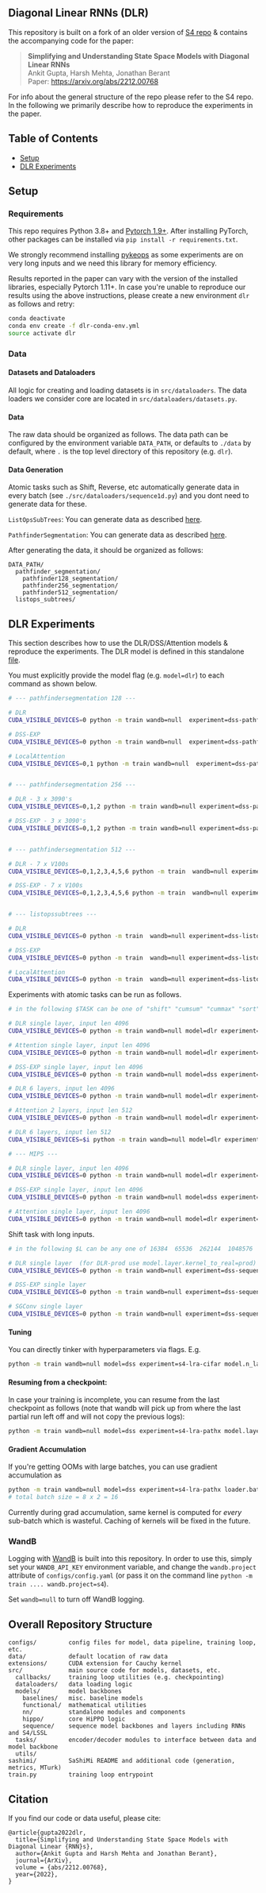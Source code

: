 ## Diagonal Linear RNNs (DLR)

This repository is built on a fork of an older version of [S4 repo](https://github.com/HazyResearch/state-spaces) & contains the accompanying code for the paper:

> **Simplifying and Understanding State Space Models with Diagonal Linear RNNs**\
> Ankit Gupta, Harsh Mehta, Jonathan Berant\
> Paper: https://arxiv.org/abs/2212.00768

For info about the general structure of the repo please refer to the S4 repo. In the following we primarily describe how to reproduce the experiments in the paper.

## Table of Contents
- [Setup](#setup)
- [DLR Experiments](#dlr-experiments)

## Setup <a name="setup"></a>

### Requirements
This repo requires Python 3.8+ and [Pytorch 1.9+](https://pytorch.org/get-started/locally/).
After installing PyTorch, other packages can be installed via `pip install -r requirements.txt`.

We strongly recommend installing [pykeops](https://www.kernel-operations.io/keops/index.html) as some experiments are on very long inputs and we need this library for memory efficiency.

Results reported in the paper can vary with the version of the installed libraries, especially Pytorch 1.11+. In case you're unable to reproduce our results using the above instructions, please create a new environment `dlr` as follows and retry:
```bash
conda deactivate
conda env create -f dlr-conda-env.yml
source activate dlr
```

### Data

#### Datasets and Dataloaders
All logic for creating and loading datasets is in `src/dataloaders`.
The data loaders we consider core are located in `src/dataloaders/datasets.py`.


#### Data
The raw data should be organized as follows.
The data path can be configured by the environment variable `DATA_PATH`, or defaults to `./data` by default, where `.` is the top level directory of this repository (e.g. `dlr`).

#### Data Generation

Atomic tasks such as Shift, Reverse, etc automatically generate data in every batch (see `./src/dataloaders/sequence1d.py`) and you dont need to generate data for these.

`ListOpsSubTrees`: You can generate data as described [here](./src/dataloaders/prepare/listops).  

`PathfinderSegmentation`: You can generate data as described [here](./src/dataloaders/prepare/pathfinder).

After generating the data, it should be organized as follows:
```
DATA_PATH/
  pathfinder_segmentation/
    pathfinder128_segmentation/
    pathfinder256_segmentation/
    pathfinder512_segmentation/
  listops_subtrees/
```

## DLR Experiments <a name="dlr-experiments"></a>

This section describes how to use the DLR/DSS/Attention models & reproduce the experiments. The DLR model is defined in this standalone [file](./src/models/sequence/ss/standalone/dss.py).

You must explicitly provide the model flag (e.g. `model=dlr`) to each command as shown below.

```bash
# --- pathfindersegmentation 128 ---

# DLR
CUDA_VISIBLE_DEVICES=0 python -m train wandb=null  experiment=dss-pathfinder-segmentation model.n_layers=5 model=dlr model.layer.version='' model.layer.dt_min=0.0001 model.layer.dt_max=0.1 model.layer.lr.Lambda=0.0001 model.layer.lr.W=0.0001 model.layer.d_state=1024 optimizer.lr=0.0001 loader.batch_size=16 model.layer.max_kernel_length=8192

# DSS-EXP
CUDA_VISIBLE_DEVICES=0 python -m train wandb=null  experiment=dss-pathfinder-segmentation model.n_layers=5 model=dss model.layer.Lambda_init='lin' model.layer.dt_min=0.0001 model.layer.dt_max=0.01 model.layer.d_state=1024 optimizer.lr=0.001 model.layer.lr.Lambda=0.001 model.layer.lr.W=0.001 model.layer.lr.log_dt=0.001  loader.batch_size=16 model.layer.max_kernel_length=8192

# LocalAttention
CUDA_VISIBLE_DEVICES=0,1 python -m train wandb=null  experiment=dss-pathfinder-segmentation model.n_layers=5 model=dlr model.layer.kernel_type=attn optimizer.lr=0.001 model.layer.chunk_size=1024 loader.batch_size=8 trainer.gpus=2 trainer.find_unused_parameters=false 


# --- pathfindersegmentation 256 ---

# DLR - 3 x 3090's
CUDA_VISIBLE_DEVICES=0,1,2 python -m train wandb=null experiment=dss-pathfinder-segmentation-256 model.n_layers=6 model=dlr model.layer.version='' model.layer.dt_min=0.0001 model.layer.dt_max=0.1 model.layer.lr.Lambda=0.00005 model.layer.lr.W=0.00005 model.layer.d_state=1024 optimizer.lr=0.00005 loader.batch_size=6 model.layer.max_kernel_length=32768 trainer.gpus=3 trainer.find_unused_parameters=false trainer.save_val_outputs=false 

# DSS-EXP - 3 x 3090's
CUDA_VISIBLE_DEVICES=0,1,2 python -m train wandb=null experiment=dss-pathfinder-segmentation-256 model.n_layers=6 model=dss model.layer.Lambda_init='lin' model.layer.dt_min=0.0001 model.layer.dt_max=0.01 model.layer.d_state=1024 optimizer.lr=0.0005 model.layer.lr.Lambda=0.0005 model.layer.lr.W=0.0005 model.layer.lr.log_dt=0.0005  loader.batch_size=6 model.layer.max_kernel_length=32768 trainer.gpus=3 trainer.find_unused_parameters=false trainer.save_val_outputs=false 


# --- pathfindersegmentation 512 ---

# DLR - 7 x V100s
CUDA_VISIBLE_DEVICES=0,1,2,3,4,5,6 python -m train  wandb=null experiment=dss-pathfinder-segmentation-512 model.n_layers=12 model=dlr model.layer.version='' model.layer.dt_min=0.0001 model.layer.dt_max=0.1 model.layer.lr.Lambda=0.00001 model.layer.lr.W=0.00001 model.layer.d_state=2048 optimizer.lr=0.00001 loader.batch_size=2 model.layer.max_kernel_length=32768 trainer.gpus=7 trainer.find_unused_parameters=false trainer.save_val_outputs=false model.d_model=64

# DSS-EXP - 7 x V100s
CUDA_VISIBLE_DEVICES=0,1,2,3,4,5,6 python -m train  wandb=null experiment=dss-pathfinder-segmentation-512 model.n_layers=12 model=dss model.layer.Lambda_init='lin' model.layer.dt_min=0.0001 model.layer.dt_max=0.01 model.layer.lr.Lambda=0.0001 model.layer.lr.W=0.0005 model.layer.d_state=2048 optimizer.lr=0.0005 model.layer.lr.log_dt=0.0005 loader.batch_size=2 model.layer.max_kernel_length=32768 trainer.gpus=7 trainer.find_unused_parameters=false trainer.save_val_outputs=false model.d_model=64


# --- listopssubtrees ---

# DLR
CUDA_VISIBLE_DEVICES=0 python -m train  wandb=null experiment=dss-listops-subtrees model=dlr model.layer.version='' model.layer.dt_min=0.0001 model.layer.dt_max=0.1 model.layer.lr.Lambda=0.0008 model.layer.lr.W=0.0008  model.layer.d_state=1024 optimizer.lr=0.0008 loader.batch_size=32 dataset.l_min=7000  dataset.l_max=8192 trainer.save_val_outputs=false

# DSS-EXP
CUDA_VISIBLE_DEVICES=0 python -m train  wandb=null experiment=dss-listops-subtrees model=dss model.layer.Lambda_init='lin' model.layer.dt_min=0.0001 model.layer.dt_max=0.01 model.layer.d_state=1024 optimizer.lr=0.001 model.layer.lr.Lambda=0.001 model.layer.lr.W=0.001 model.layer.lr.log_dt=0.001 loader.batch_size=32 dataset.l_min=7000  dataset.l_max=8192 trainer.save_val_outputs=false

# LocalAttention
CUDA_VISIBLE_DEVICES=0 python -m train  wandb=null experiment=dss-listops-subtrees model=dlr model.layer.kernel_type=attn loader.batch_size=32 dataset.l_min=7000  dataset.l_max=8192 trainer.save_val_outputs=false optimizer.lr=0.001 model.layer.chunk_size=1024
```

Experiments with atomic tasks can be run as follows.

```bash
# in the following $TASK can be one of "shift" "cumsum" "cummax" "sort" "reverse" "masked_select_fixed" "masked_select" "solve_fixed" "solve" "context_shift"

# DLR single layer, input len 4096
CUDA_VISIBLE_DEVICES=0 python -m train wandb=null model=dlr experiment=dss-sequence1d dataset.task=$TASK model.layer.version=''  model.layer.dt_min=0.00001 model.layer.d_state=4096  model.layer.dt_max=0.00001 model.layer.kernel_to_real=real dataset.L=4096 dataset.samples_per_epoch=16000 loader.batch_size=16 optimizer.lr=0.0001 model.layer.lr.Lambda=0.0001 model.layer.lr.W=0.0001 model.n_layers=1

# Attention single layer, input len 4096
CUDA_VISIBLE_DEVICES=0 python -m train wandb=null model=dlr experiment=dss-sequence1d dataset.task=$TASK model.layer.kernel_type=attn dataset.L=4096 dataset.samples_per_epoch=16000 loader.batch_size=16 optimizer.lr=0.001 model.layer.attn_ff=0

# DSS-EXP single layer, input len 4096
CUDA_VISIBLE_DEVICES=0 python -m train wandb=null model=dss experiment=dss-sequence1d dataset.task=$TASK model.layer.Lambda_init='lin' model.layer.dt_min=0.0001 model.layer.d_state=4096  model.layer.dt_max=0.01 model.layer.kernel_to_real=real dataset.L=4096 dataset.samples_per_epoch=16000 loader.batch_size=16 optimizer.lr=0.001 model.layer.lr.Lambda=0.001 model.layer.lr.W=0.001 model.layer.lr.log_dt=0.001 model.n_layers=1

# DLR 6 layers, input len 4096
CUDA_VISIBLE_DEVICES=0 python -m train wandb=null model=dlr experiment=dss-sequence1d dataset.task=$TASK model.layer.version=''  model.layer.dt_min=0.00001 model.layer.d_state=4096  model.layer.dt_max=0.00001 model.layer.kernel_to_real=real dataset.L=4096 dataset.samples_per_epoch=16000 loader.batch_size=16 optimizer.lr=0.0001 model.layer.lr.Lambda=0.0001 model.layer.lr.W=0.0001 model.n_layers=6

# Attention 2 layers, input len 512
CUDA_VISIBLE_DEVICES=0 python -m train wandb=null model=dlr experiment=dss-sequence1d dataset.task=$TASK model.layer.kernel_type=attn dataset.L=512 dataset.samples_per_epoch=16000 loader.batch_size=64 optimizer.lr=0.001 model.n_layers=2 model.layer.attn_ff=0

# DLR 6 layers, input len 512
CUDA_VISIBLE_DEVICES=$i python -m train wandb=null model=dlr experiment=dss-sequence1d dataset.task=$TASK model=dlr model.layer.version=''  model.layer.dt_min=0.00001 model.layer.d_state=4096  model.layer.dt_max=0.00001 model.layer.kernel_to_real=real dataset.L=512 dataset.samples_per_epoch=16000 loader.batch_size=64 optimizer.lr=0.00005 model.layer.lr.Lambda=0.00005 model.layer.lr.W=0.00005 model.n_layers=6
```

```bash 
# --- MIPS ---

# DLR single layer, input len 4096
CUDA_VISIBLE_DEVICES=0 python -m train wandb=null model=dlr experiment=dss-sequence1d dataset.task=mips model=dlr model.layer.version=''  model.layer.dt_min=0.00001 model.layer.d_state=4096  model.layer.dt_max=0.00001 model.layer.kernel_to_real=real dataset.L=4096 dataset.samples_per_epoch=64000 loader.batch_size=4 optimizer.lr=0.0001 model.layer.lr.Lambda=0.0001 model.layer.lr.W=0.0001 model.n_layers=1 loader.num_workers=0

# DSS-EXP single layer, input len 4096
CUDA_VISIBLE_DEVICES=0 python -m train wandb=null model=dss experiment=dss-sequence1d dataset.task=mips model.layer.Lambda_init='lin' model.layer.dt_min=0.0001 model.layer.d_state=4096  model.layer.dt_max=0.01 model.layer.kernel_to_real=real dataset.L=4096 dataset.samples_per_epoch=64000 loader.batch_size=4 optimizer.lr=0.001 model.layer.lr.Lambda=0.001 model.layer.lr.W=0.001 model.layer.lr.log_dt=0.001 model.n_layers=1 loader.num_workers=0 

# Attention single layer, input len 4096
CUDA_VISIBLE_DEVICES=0 python -m train wandb=null model=dlr experiment=dss-sequence1d dataset.task=mips model.layer.kernel_type=attn dataset.L=4096 dataset.samples_per_epoch=64000 loader.batch_size=4 optimizer.lr=0.0001 model.n_layers=1 loader.num_workers=0
```

Shift task with long inputs.
```bash
# in the following $L can be any one of 16384  65536  262144  1048576

# DLR single layer  (for DLR-prod use model.layer.kernel_to_real=prod)
CUDA_VISIBLE_DEVICES=0 python -m train wandb=null experiment=dss-sequence1d dataset.task=shift model=dlr model.layer.version='' model.layer.d_state=4096 model.layer.dt_min=0.00001 model.layer.dt_max=0.00001 model.layer.kernel_to_real=real dataset.L=$L dataset.samples_per_epoch=8000 loader.batch_size=4 optimizer.lr=0.00001 model.layer.lr.Lambda=0.00001 model.layer.lr.W=0.00001 model.d_model=32

# DSS-EXP single layer
CUDA_VISIBLE_DEVICES=0 python -m train wandb=null experiment=dss-sequence1d model=dss dataset.task=shift model.layer.Lambda_init='lin' model.layer.dt_min=0.0001 model.layer.d_state=4096  model.layer.dt_max=0.01 model.layer.kernel_to_real=real dataset.L=$L dataset.samples_per_epoch=8000 loader.batch_size=4 optimizer.lr=0.001 model.layer.lr.Lambda=0.001 model.layer.lr.W=0.001 model.layer.lr.log_dt=0.001 model.n_layers=1 model.d_model=32

# SGConv single layer
CUDA_VISIBLE_DEVICES=0 python -m train wandb=null experiment=dss-sequence1d dataset.task=shift model=sgconv model.layer.d_state=4096 model.layer.alpha_min=1 model.layer.alpha_max=1 model.layer.l_max=$L dataset.L=$L dataset.samples_per_epoch=8000 loader.batch_size=4 optimizer.lr=0.00001 model.d_model=32
```


#### Tuning
You can directly tinker with hyperparameters via flags. E.g. 
```bash
python -m train wandb=null model=dss experiment=s4-lra-cifar model.n_layers=6 model.layer.max_kernel_length=256 model.layer.Lambda_init=randn model.layer.d_state=32 model.layer.bidirectional=true model.layer.sep_dt_re_im=false
```

#### Resuming from a checkpoint:
In case your training is incomplete, you can resume from the last checkpoint as follows (note that wandb will pick up from where the last partial run left off and will not copy the previous logs):
```bash
python -m train wandb=null model=dss experiment=s4-lra-pathx model.layer.lr.log_dt=0.0001 model.layer.dt_min=0.0001 model.layer.dt_max=0.01 trainer.resume_from_checkpoint=/--Global--path/dss/outputs/--The--run--dir--/checkpoints/last.ckpt
```

#### Gradient Accumulation
If you're getting OOMs with large batches, you can use gradient accumulation as
```bash
python -m train wandb=null model=dss experiment=s4-lra-pathx loader.batch_size=8 trainer.accumulate_grad_batches=2
# total batch size = 8 x 2 = 16
```
Currently during grad accumulation, same kernel is computed for *every* sub-batch which is wasteful. Caching of kernels will be fixed in the future.


### WandB

Logging with [WandB](https://wandb.ai/site) is built into this repository.
In order to use this, simply set your `WANDB_API_KEY` environment variable, and change the `wandb.project` attribute of `configs/config.yaml` (or pass it on the command line `python -m train .... wandb.project=s4`).

Set `wandb=null` to turn off WandB logging.



## Overall Repository Structure
```
configs/         config files for model, data pipeline, training loop, etc.
data/            default location of raw data
extensions/      CUDA extension for Cauchy kernel
src/             main source code for models, datasets, etc.
  callbacks/     training loop utilities (e.g. checkpointing)
  dataloaders/   data loading logic
  models/        model backbones
    baselines/   misc. baseline models
    functional/  mathematical utilities
    nn/          standalone modules and components
    hippo/       core HiPPO logic
    sequence/    sequence model backbones and layers including RNNs and S4/LSSL
  tasks/         encoder/decoder modules to interface between data and model backbone
  utils/
sashimi/         SaShiMi README and additional code (generation, metrics, MTurk)
train.py         training loop entrypoint
```


## Citation
If you find our code or data useful, please cite:
```
@article{gupta2022dlr,
  title={Simplifying and Understanding State Space Models with Diagonal Linear {RNN}s},
  author={Ankit Gupta and Harsh Mehta and Jonathan Berant},
  journal={ArXiv},
  volume = {abs/2212.00768},
  year={2022},
}
```
